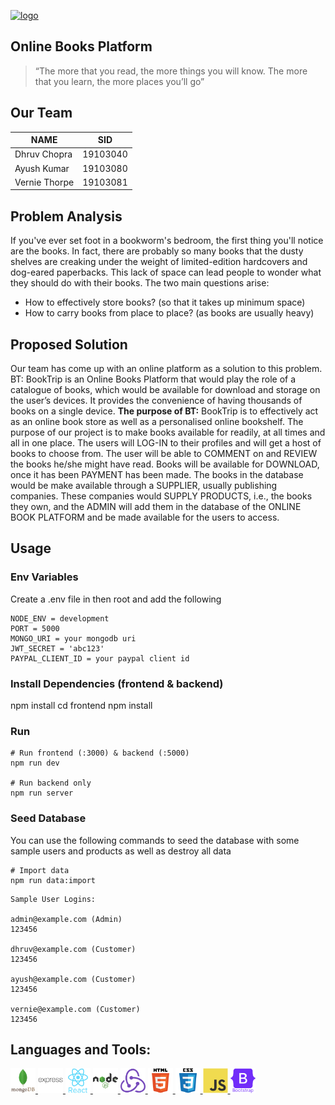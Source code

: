 <a href="https://imgbb.com/"><img src="https://i.ibb.co/ygfQnkR/logo.png" alt="logo" width="250" height="150" border="0"></a>

## Online Books Platform
>“The more that you read, the more things you will know. The more that you learn, the more places you’ll go”

## Our Team
| NAME | SID |
| ------ | ------ |
| Dhruv Chopra | 19103040 |
| Ayush Kumar | 19103080 |
| Vernie Thorpe | 19103081 |

## Problem Analysis
If you've ever set foot in a bookworm's bedroom, the first thing you'll notice are the books. In fact, there are probably so many books that the dusty shelves are creaking under the weight of limited-edition hardcovers and dog-eared paperbacks. This lack of space can lead people to wonder what they should do with their books.
The two main questions arise:
- How to effectively store books? (so that it takes up minimum space)
- How to carry books from place to place? (as books are usually heavy)

## Proposed Solution
Our team has come up with an online platform as a solution to this problem. BT: BookTrip is an Online Books Platform that would play the role of a catalogue of books, which would be available for download and storage on the user’s devices. It provides the convenience of having thousands of books on a single device.
**The purpose of BT:** BookTrip is to effectively act as an online book store as well as a personalised online bookshelf. The purpose of our project is to make books available for readily, at all times and all in one place. The users will LOG-IN to their profiles and will get a host of books to choose from. The user will be able to COMMENT on and REVIEW the books he/she might have read. Books will be available for DOWNLOAD, once it has been PAYMENT has been made. 
The books in the database would be make available through a SUPPLIER, usually publishing companies. These companies would SUPPLY PRODUCTS, i.e., the books they own, and the ADMIN will add them in the database of the ONLINE BOOK PLATFORM and be made available for the users to access.

## Usage

### Env Variables
Create a .env file in then root and add the following
```
NODE_ENV = development
PORT = 5000
MONGO_URI = your mongodb uri
JWT_SECRET = 'abc123'
PAYPAL_CLIENT_ID = your paypal client id
```

### Install Dependencies (frontend & backend)
npm install
cd frontend
npm install

### Run
```
# Run frontend (:3000) & backend (:5000)
npm run dev

# Run backend only
npm run server
```

### Seed Database
You can use the following commands to seed the database with some sample users and products as well as destroy all data
```
# Import data
npm run data:import
```

```
Sample User Logins:

admin@example.com (Admin)
123456

dhruv@example.com (Customer)
123456

ayush@example.com (Customer)
123456

vernie@example.com (Customer)
123456
```

## Languages and Tools:
<p align="left"> 
<a href="https://www.mongodb.com/" target="_blank"> <img src="https://raw.githubusercontent.com/devicons/devicon/master/icons/mongodb/mongodb-original-wordmark.svg" alt="mongodb" width="40" height="40"/> </a> <a href="https://expressjs.com" target="_blank"> <img src="https://raw.githubusercontent.com/devicons/devicon/master/icons/express/express-original-wordmark.svg" alt="express" width="40" height="40"/> </a><a href="https://reactjs.org/" target="_blank"> <img src="https://raw.githubusercontent.com/devicons/devicon/master/icons/react/react-original-wordmark.svg" alt="react" width="40" height="40"/> </a> <a href="https://nodejs.org" target="_blank"> <img src="https://raw.githubusercontent.com/devicons/devicon/master/icons/nodejs/nodejs-original-wordmark.svg" alt="nodejs" width="40" height="40"/> </a> <a href="https://redux.js.org" target="_blank"> <img src="https://raw.githubusercontent.com/devicons/devicon/master/icons/redux/redux-original.svg" alt="redux" width="40" height="40"/> </a> <a href="https://www.w3.org/html/" target="_blank"> <img src="https://raw.githubusercontent.com/devicons/devicon/master/icons/html5/html5-original-wordmark.svg" alt="html5" width="40" height="40"/> </a><a href="https://www.w3schools.com/css/" target="_blank"> <img src="https://raw.githubusercontent.com/devicons/devicon/master/icons/css3/css3-original-wordmark.svg" alt="css3" width="40" height="40"/> </a> <a href="https://developer.mozilla.org/en-US/docs/Web/JavaScript" target="_blank"> <img src="https://raw.githubusercontent.com/devicons/devicon/master/icons/javascript/javascript-original.svg" alt="javascript" width="40" height="40"/> </a> <a href="https://getbootstrap.com" target="_blank"> <img src="https://raw.githubusercontent.com/devicons/devicon/master/icons/bootstrap/bootstrap-plain-wordmark.svg" alt="bootstrap" width="40" height="40"/> </</p>
